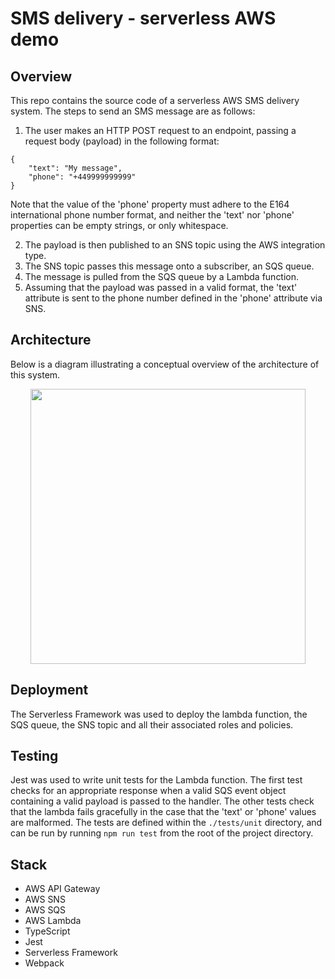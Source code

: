 # SMS delivery - serverless AWS demo
## Overview
This repo contains the source code of a serverless AWS SMS delivery system. The steps to send an SMS message are as follows:
1. The user makes an HTTP POST request to an endpoint, passing a request body (payload) in the following format:
```
{
	"text": "My message",
	"phone": "+449999999999"
}
```
Note that the value of the 'phone' property must adhere to the E164 international phone number format, and neither the 'text' nor 'phone' properties can be empty strings, or only whitespace.

2. The payload is then published to an SNS topic using the AWS integration type.
3. The SNS topic passes this message onto a subscriber, an SQS queue.
4. The message is pulled from the SQS queue by a Lambda function.
5. Assuming that the payload was passed in a valid format, the 'text' attribute is sent to the phone number defined in the 'phone' attribute via SNS.

## Architecture
Below is a diagram illustrating a conceptual overview of the architecture of this system.
<p align="center">
  <img src="https://i.imgur.com/1Hs9Mtw.png" height="440px"></img>
  <p>

## Deployment
The Serverless Framework was used to deploy the lambda function, the SQS queue, the SNS topic and all their associated roles and policies.

## Testing
Jest was used to write unit tests for the Lambda function. The first test checks for an appropriate response when a valid SQS event object containing a valid payload is passed to the handler. The other tests check that the lambda fails gracefully in the case that the 'text' or 'phone' values are malformed. The tests are defined within the `./tests/unit` directory, and can be run by running `npm run test` from the root of the project directory.

## Stack
* AWS API Gateway
* AWS SNS
* AWS SQS
* AWS Lambda
* TypeScript
* Jest
* Serverless Framework
* Webpack
